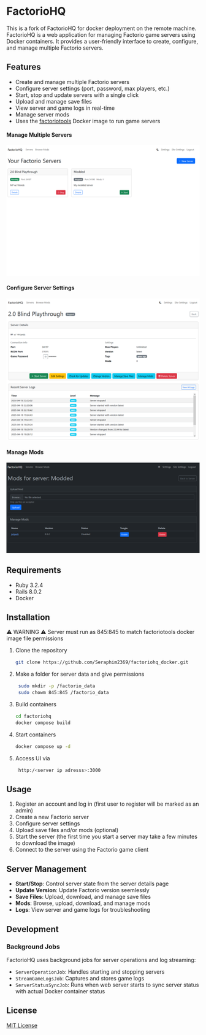 # FactorioHQ
This is a fork of FactorioHQ for docker deployment on the remote machine.
FactorioHQ is a web application for managing Factorio game servers using Docker containers. It provides a user-friendly interface to create, configure, and manage multiple Factorio servers.

## Features

- Create and manage multiple Factorio servers
- Configure server settings (port, password, max players, etc.)
- Start, stop and update servers with a single click
- Upload and manage save files
- View server and game logs in real-time
- Manage server mods
- Uses the [factoriotools](https://hub.docker.com/r/factoriotools/factorio/) Docker image to run game servers

#### Manage Multiple Servers
![Manage Multiple Servers](screenshots/factoriohq-servers.png)

#### Configure Server Settings
![Configure Server Settings](screenshots/factoriohq-server-details.png)

#### Manage Mods
![Manage Mods](screenshots/factoriohq-mods.png)

## Requirements

- Ruby 3.2.4
- Rails 8.0.2
- Docker

## Installation

⚠️ WARNING ⚠️ Server must run as 845:845 to match factoriotools docker image file permissions

1. Clone the repository
   ```bash
   git clone https://github.com/Seraphim2369/factoriohq_docker.git
   ```
2. Make a folder for server data and give permissions
   ```bash 
    sudo mkdir -p /factorio_data 
    sudo chowm 845:845 /factorio_data
   ```
3. Build containers
   ```bash
   cd factoriohq
   docker compose build
   ```

4. Start containers
   ```bash
   docker compose up -d
   ```
5. Access UI via 
   ```bash 
    http:/<server ip adresss>:3000
   ```

## Usage

1. Register an account and log in (first user to register will be marked as an admin)
2. Create a new Factorio server
3. Configure server settings
4. Upload save files and/or mods (optional)
5. Start the server (the first time you start a server may take a few minutes to download the image)
6. Connect to the server using the Factorio game client

## Server Management

- **Start/Stop**: Control server state from the server details page
- **Update Version**: Update Factorio version seemlessly
- **Save Files**: Upload, download, and manage save files
- **Mods**: Browse, upload, download, and manage mods
- **Logs**: View server and game logs for troubleshooting

## Development

### Background Jobs

FactorioHQ uses background jobs for server operations and log streaming:

- `ServerOperationJob`: Handles starting and stopping servers
- `StreamGameLogsJob`: Captures and stores game logs
- `ServerStatusSyncJob`: Runs when web server starts to sync server status with actual Docker container status

## License

[MIT License](LICENSE)